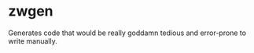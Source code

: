 zwgen
=====

Generates code that would be really goddamn tedious and error-prone to write manually.
